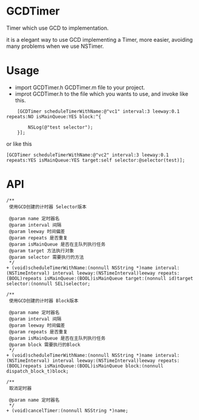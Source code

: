 # GCDTimer
Timer  which use GCD to implementation.

it is a elegant way to use GCD implementing a Timer, more easier, avoiding many problems when we use NSTimer.

# Usage
- import GCDTimer.h GCDTimer.m file to your project.
- improt GCDTimer.h to the file which you wants to use, and invoke like this.

```
    [GCDTimer scheduleTimerWithName:@"vc1" interval:3 leeway:0.1 repeats:NO isMainQueue:YES block:^{

        NSLog(@"test selector");
    }];
```

or like this 

```
[GCDTimer scheduleTimerWithName:@"vc2" interval:3 leeway:0.1 repeats:YES isMainQueue:YES target:self selector:@selector(test)];
```

# API 

```
/**
 使用GCD创建的计时器 Selector版本

 @param name 定时器名
 @param interval 间隔
 @param leeway 时间偏差
 @param repeats 是否重复
 @param isMainQueue 是否在主队列执行任务
 @param target 方法执行对象
 @param selector 需要执行的方法
 */
+ (void)scheduleTimerWithName:(nonnull NSString *)name interval:(NSTimeInterval) interval leeway:(NSTimeInterval)leeway repeats:(BOOL)repeats isMainQueue:(BOOL)isMainQueue target:(nonnull id)target selector:(nonnull SEL)selector;

/**
 使用GCD创建的计时器 Block版本

 @param name 定时器名
 @param interval 间隔
 @param leeway 时间偏差
 @param repeats 是否重复
 @param isMainQueue 是否在主队列执行任务
 @param block 需要执行的Block
 */
+ (void)scheduleTimerWithName:(nonnull NSString *)name interval:(NSTimeInterval) interval leeway:(NSTimeInterval)leeway repeats:(BOOL)repeats isMainQueue:(BOOL)isMainQueue block:(nonnull dispatch_block_t)block;

/**
 取消定时器

 @param name 定时器名
 */
+ (void)cancelTimer:(nonnull NSString *)name;

```
